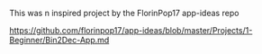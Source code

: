 This was n inspired project by the FlorinPop17 app-ideas repo 

https://github.com/florinpop17/app-ideas/blob/master/Projects/1-Beginner/Bin2Dec-App.md
